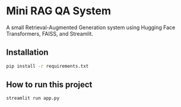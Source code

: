 # Mini RAG QA System

A small Retrieval-Augmented Generation system using Hugging Face Transformers, FAISS, and Streamlit.

## Installation

```bash
pip install -r requirements.txt
```

## How to run this project

```bash
streamlit run app.py
```
